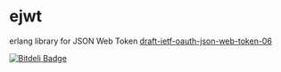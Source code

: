 ejwt
====

erlang library for JSON Web Token [draft-ietf-oauth-json-web-token-06](http://self-issued.info/docs/draft-ietf-oauth-json-web-token.html)


[![Bitdeli Badge](https://d2weczhvl823v0.cloudfront.net/artefactop/ejwt/trend.png)](https://bitdeli.com/free "Bitdeli Badge")

